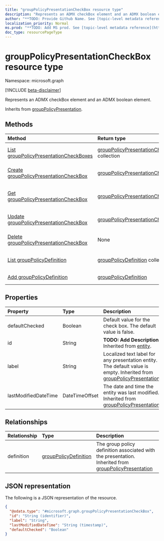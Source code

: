 ```yaml
---
title: "groupPolicyPresentationCheckBox resource type"
description: "Represents an ADMX checkBox element and an ADMX boolean element."
author: "**TODO: Provide Github Name. See [topic-level metadata reference](https://msgo.azurewebsites.net/add/document/guidelines/metadata.html#topic-level-metadata)**"
localization_priority: Normal
ms.prod: "**TODO: Add MS prod. See [topic-level metadata reference](https://msgo.azurewebsites.net/add/document/guidelines/metadata.html#topic-level-metadata)**"
doc_type: resourcePageType
---
```


# groupPolicyPresentationCheckBox resource type

Namespace: microsoft.graph

[!INCLUDE [beta-disclaimer](../../includes/beta-disclaimer.md)]

Represents an ADMX checkBox element and an ADMX boolean element.


Inherits from [groupPolicyPresentation](../resources/grouppolicypresentation.md).

## Methods
|Method|Return type|Description|
|:---|:---|:---|
|[List groupPolicyPresentationCheckBoxes](../api/grouppolicypresentationcheckbox-list.md)|[groupPolicyPresentationCheckBox](../resources/grouppolicypresentationcheckbox.md) collection|Get a list of the [groupPolicyPresentationCheckBox](../resources/grouppolicypresentationcheckbox.md) objects and their properties.|
|[Create groupPolicyPresentationCheckBox](../api/grouppolicypresentationcheckbox-create.md)|[groupPolicyPresentationCheckBox](../resources/grouppolicypresentationcheckbox.md)|Create a new [groupPolicyPresentationCheckBox](../resources/grouppolicypresentationcheckbox.md) object.|
|[Get groupPolicyPresentationCheckBox](../api/grouppolicypresentationcheckbox-get.md)|[groupPolicyPresentationCheckBox](../resources/grouppolicypresentationcheckbox.md)|Read the properties and relationships of a [groupPolicyPresentationCheckBox](../resources/grouppolicypresentationcheckbox.md) object.|
|[Update groupPolicyPresentationCheckBox](../api/grouppolicypresentationcheckbox-update.md)|[groupPolicyPresentationCheckBox](../resources/grouppolicypresentationcheckbox.md)|Update the properties of a [groupPolicyPresentationCheckBox](../resources/grouppolicypresentationcheckbox.md) object.|
|[Delete groupPolicyPresentationCheckBox](../api/grouppolicypresentationcheckbox-delete.md)|None|Deletes a [groupPolicyPresentationCheckBox](../resources/grouppolicypresentationcheckbox.md) object.|
|[List groupPolicyDefinition](../api/grouppolicypresentationcheckbox-list-definition.md)|[groupPolicyDefinition](../resources/grouppolicydefinition.md) collection|Get the groupPolicyDefinition resources from the definition navigation property.|
|[Add groupPolicyDefinition](../api/grouppolicypresentationcheckbox-post-definition.md)|[groupPolicyDefinition](../resources/grouppolicydefinition.md)|Add definition by posting to the definition collection.|

## Properties
|Property|Type|Description|
|:---|:---|:---|
|defaultChecked|Boolean|Default value for the check box. The default value is false.|
|id|String|**TODO: Add Description** Inherited from [entity](../resources/entity.md).|
|label|String|Localized text label for any presentation entity. The default value is empty. Inherited from [groupPolicyPresentation](../resources/grouppolicypresentation.md).|
|lastModifiedDateTime|DateTimeOffset|The date and time the entity was last modified. Inherited from [groupPolicyPresentation](../resources/grouppolicypresentation.md).|

## Relationships
|Relationship|Type|Description|
|:---|:---|:---|
|definition|[groupPolicyDefinition](../resources/grouppolicydefinition.md)|The group policy definition associated with the presentation. Inherited from [groupPolicyPresentation](../resources/grouppolicypresentation.md)|

## JSON representation
The following is a JSON representation of the resource.
<!-- {
  "blockType": "resource",
  "keyProperty": "id",
  "@odata.type": "microsoft.graph.groupPolicyPresentationCheckBox",
  "baseType": "microsoft.graph.groupPolicyPresentation",
  "openType": false
}
-->
``` json
{
  "@odata.type": "#microsoft.graph.groupPolicyPresentationCheckBox",
  "id": "String (identifier)",
  "label": "String",
  "lastModifiedDateTime": "String (timestamp)",
  "defaultChecked": "Boolean"
}
```

